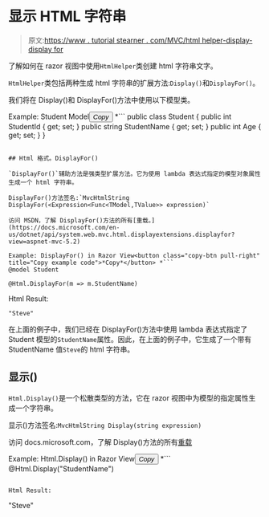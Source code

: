 # 显示 HTML 字符串

> 原文:[https://www . tutorial stearner . com/MVC/html helper-display-display for](https://www.tutorialsteacher.com/mvc/htmlhelper-display-displayfor)

了解如何在 razor 视图中使用`HtmlHelper`类创建 html 字符串文字。

`HtmlHelper`类包括两种生成 html 字符串的扩展方法:`Display()`和`DisplayFor()`。

我们将在 Display()和 DisplayFor()方法中使用以下模型类。

Example: Student Model<button class="copy-btn pull-right" title="Copy example code">*Copy*</button> *```
public class Student
{
    public int StudentId { get; set; }
    public string StudentName { get; set; }
    public int Age { get; set; }
} 
```

## Html 格式。DisplayFor()

`DisplayFor()`辅助方法是强类型扩展方法。它为使用 lambda 表达式指定的模型对象属性生成一个 html 字符串。

DisplayFor()方法签名:`MvcHtmlString DisplayFor(<Expression<Func<TModel,TValue>> expression)`

访问 MSDN，了解 DisplayFor()方法的所有[重载。](https://docs.microsoft.com/en-us/dotnet/api/system.web.mvc.html.displayextensions.displayfor?view=aspnet-mvc-5.2)

Example: DisplayFor() in Razor View<button class="copy-btn pull-right" title="Copy example code">*Copy*</button> *```
@model Student

@Html.DisplayFor(m => m.StudentName) 
```

Html Result:

```
"Steve"
```

在上面的例子中，我们已经在 DisplayFor()方法中使用 lambda 表达式指定了 Student 模型的`StudentName`属性。因此，在上面的例子中，它生成了一个带有 StudentName 值`Steve`的 html 字符串。

## 显示()

`Html.Display()`是一个松散类型的方法，它在 razor 视图中为模型的指定属性生成一个字符串。

显示()方法签名:`MvcHtmlString Display(string expression)`

访问 docs.microsoft.com，了解 Display()方法的所有[重载](https://docs.microsoft.com/en-us/dotnet/api/system.web.mvc.html.displayextensions.display?view=aspnet-mvc-5.2)

Example: Html.Display() in Razor View<button class="copy-btn pull-right" title="Copy example code">*Copy*</button> *```
@Html.Display("StudentName") 
```

Html Result:

```
"Steve"
```

